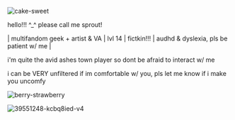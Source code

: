 ![cake-sweet](https://github.com/user-attachments/assets/71d8c6db-6c3e-4171-9061-3e2eec51a477)


hello!!! ^_^ please call me sprout!

| multifandom geek + artist & VA | lvl 14 | fictkin!!! | audhd & dyslexia, pls be patient w/ me |

i'm quite the avid ashes town player so dont be afraid to interact w/ me

i can be VERY unfiltered if im comfortable w/ you, pls let me know if i make you uncomfy

![berry-strawberry](https://github.com/user-attachments/assets/26769672-672a-4774-9330-ff171c62b93f)

![39551248-kcbq8ied-v4](https://github.com/user-attachments/assets/8194d838-5c61-46b9-bf92-e60e8fcc5c61)







<!--
**sproutsterr/sproutsterr** is a ✨ _special_ ✨ repository because its `README.md` (this file) appears on your GitHub profile.

Here are some ideas to get you started:

- 🔭 I’m currently working on ...
- 🌱 I’m currently learning ...
- 👯 I’m looking to collaborate on ...
- 🤔 I’m looking for help with ...
- 💬 Ask me about ...
- 📫 How to reach me: ...
- 😄 Pronouns: ...
- ⚡ Fun fact: ...
-->
